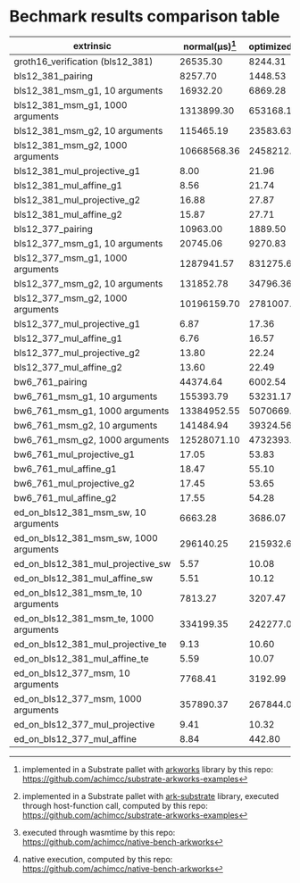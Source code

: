 # Bechmark results comparison table

| extrinsic                                   |  normal(µs)[^1]  |optimized(µs)[^2]|   wasm(µs)[^3]  |  native(µs)[^4] |
| ------------------------------------------- |  --------------- | --------------- | --------------- | --------------- |
| groth16_verification (bls12_381)            |    26535.30      |    8244.31      |     56980       |      4320       | 
| bls12_381_pairing                           |    8257.70       |    1448.53      |     19040       |      2100       |
| bls12_381_msm_g1, 10 arguments              |    16932.20      |    6869.28      |     737.74      |      1040       |
| bls12_381_msm_g1, 1000 arguments            |    1313899.30    |    653168.11    |     14880       |      20470      |
| bls12_381_msm_g2, 10 arguments              |    115465.19     |    23583.63     |     1090        |      64670      |
| bls12_381_msm_g2, 1000 arguments            |    10668568.36   |    2458212.20   |     36540       |      2630       |
| bls12_381_mul_projective_g1                 |    8.00          |    21.96        |     29.70       |      0.71       |
| bls12_381_mul_affine_g1                     |    8.56          |    21.74        |     39.70       |      0.70       |
| bls12_381_mul_projective_g2                 |    16.88         |    27.87        |     37.74       |      1.91       |
| bls12_381_mul_affine_g2                     |    15.87         |    27.71        |     37.31       |      1.90       |
| bls12_377_pairing                           |    10963.00      |    1889.50      |     18660       |      2480       |
| bls12_377_msm_g1, 10 arguments              |    20745.06      |    9270.83      |     576.27      |      1020       | 
| bls12_377_msm_g1, 1000 arguments            |    1287941.57    |    831275.64    |     14520       |      20980      |
| bls12_377_msm_g2, 10 arguments              |    131852.78     |    34796.36     |     1350        |      3500       |
| bls12_377_msm_g2, 1000 arguments            |    10196159.70   |    2781007.89   |     37880       |      79070      |
| bls12_377_mul_projective_g1                 |    6.87          |    17.36        |     31.59       |      0.70       |
| bls12_377_mul_affine_g1                     |    6.76          |    16.57        |     61.45       |      0.70       |
| bls12_377_mul_projective_g2                 |    13.80         |    22.24        |     38.19       |      2.24       |
| bls12_377_mul_affine_g2                     |    13.60         |    22.49        |     37.10       |      2.25       |
| bw6_761_pairing                             |    44374.64      |    6002.54      |     87300       |      9040       |
| bw6_761_msm_g1, 10 arguments                |    155393.79     |    53231.17     |     1600        |      5380       |
| bw6_761_msm_g1, 1000 arguments              |    13384952.55   |    5070669.53   |     51300       |      109550     | 
| bw6_761_msm_g2, 10 arguments                |    141484.94     |    39324.56     |     1450        |      5060       |
| bw6_761_msm_g2, 1000 arguments              |    12528071.10   |    4732393.47   |     46250       |      108860     |
| bw6_761_mul_projective_g1                   |    17.05         |    53.83        |     44.30       |      2.33       |
| bw6_761_mul_affine_g1                       |    18.47         |    55.10        |     44.28       |      2.32       |
| bw6_761_mul_projective_g2                   |    17.45         |    53.65        |     44.84       |      2.34       |
| bw6_761_mul_affine_g2                       |    17.55         |    54.28        |     44.84       |      2.34       |
| ed_on_bls12_381_msm_sw, 10 arguments        |    6663.28       |    3686.07      |     345.06      |      626.03     |
| ed_on_bls12_381_msm_sw, 1000 arguments      |    296140.25     |    215932.66    |     8320        |      12590      |
| ed_on_bls12_381_mul_projective_sw           |    5.57          |    10.08        |     24.89       |      0.30       |
| ed_on_bls12_381_mul_affine_sw               |    5.51          |    10.12        |     36.63       |      0.30       |
| ed_on_bls12_381_msm_te, 10 arguments        |    7813.27       |    3207.47      |     6540        |      738.70     |
| ed_on_bls12_381_msm_te, 1000 arguments      |    334199.35     |    242277.02    |     72860       |      12810      |
| ed_on_bls12_381_mul_projective_te           |    9.13          |    10.60        |     27.47       |      1.26       |  
| ed_on_bls12_381_mul_affine_te               |    5.59          |    10.07        |     30.05       |      0.51       |
| ed_on_bls12_377_msm, 10 arguments           |    7768.41       |    3192.99      |     6070        |      700.34     | 
| ed_on_bls12_377_msm, 1000 arguments         |    357890.37     |    267844.08    |     65890       |      12060      |
| ed_on_bls12_377_mul_projective              |    9.41          |    10.32        |     27.30       |      1.20       |
| ed_on_bls12_377_mul_affine                  |    8.84          |    442.80       |     6040        |      1.16       |

[^1]: implemented in a Substrate pallet with [arkworks](https://github.com/arkworks-rs/) library by this repo: https://github.com/achimcc/substrate-arkworks-examples
[^2]: implemented in a Substrate pallet with [ark-substrate](https://github.com/paritytech/ark-substrate) library, executed through host-function call, computed by this repo: https://github.com/achimcc/substrate-arkworks-examples
[^3]: executed through wasmtime by this repo: https://github.com/achimcc/native-bench-arkworks
[^4]: native execution, computed by this repo: https://github.com/achimcc/native-bench-arkworks